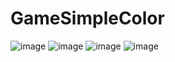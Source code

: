 # GameSimpleColor
![image](https://github.com/whatthe1332/GameSimpleColor/assets/96509558/619f5939-fc0d-4de3-9fcb-5d54dc4ed8ae)
![image](https://github.com/whatthe1332/GameSimpleColor/assets/96509558/878c8084-c01a-4ddb-8734-bd522e03a4b4)
![image](https://github.com/whatthe1332/GameSimpleColor/assets/96509558/f63252ef-19d8-4001-a4d6-82af551968c8)
![image](https://github.com/whatthe1332/GameSimpleColor/assets/96509558/86c4d69a-a8ce-4bc8-a8b2-f48723dc9b5b)
